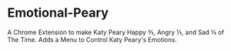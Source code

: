 # Emotional-Peary
A Chrome Extension to make Katy Peary Happy ⅗, Angry ⅕, and Sad ⅕ of The Time. Adds a Menu to Control Katy Peary's Emotions.
